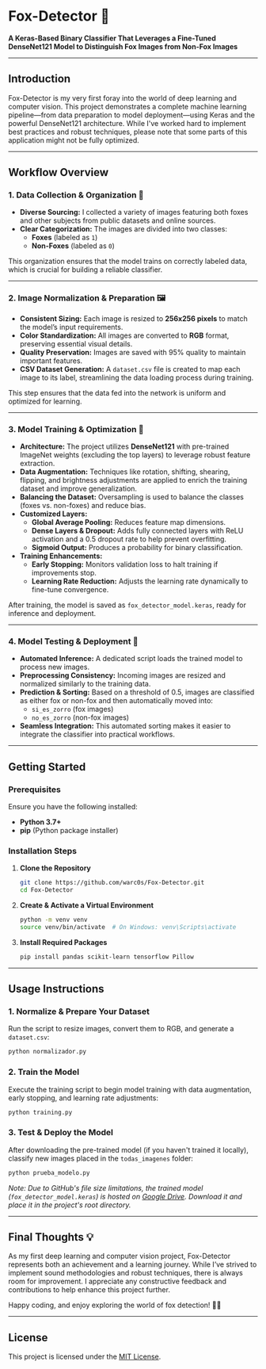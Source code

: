 # Fox-Detector 🦊

**A Keras-Based Binary Classifier That Leverages a Fine-Tuned DenseNet121 Model to Distinguish Fox Images from Non-Fox Images**

---

## Introduction

Fox-Detector is my very first foray into the world of deep learning and computer vision. This project demonstrates a complete machine learning pipeline—from data preparation to model deployment—using Keras and the powerful DenseNet121 architecture. While I've worked hard to implement best practices and robust techniques, please note that some parts of this application might not be fully optimized.

---

## Workflow Overview

### 1. Data Collection & Organization 📸

- **Diverse Sourcing:** I collected a variety of images featuring both foxes and other subjects from public datasets and online sources.
- **Clear Categorization:** The images are divided into two classes:
  - **Foxes** (labeled as `1`)
  - **Non-Foxes** (labeled as `0`)

This organization ensures that the model trains on correctly labeled data, which is crucial for building a reliable classifier.

---

### 2. Image Normalization & Preparation 🖼️

- **Consistent Sizing:** Each image is resized to **256x256 pixels** to match the model’s input requirements.
- **Color Standardization:** All images are converted to **RGB** format, preserving essential visual details.
- **Quality Preservation:** Images are saved with 95% quality to maintain important features.
- **CSV Dataset Generation:** A `dataset.csv` file is created to map each image to its label, streamlining the data loading process during training.

This step ensures that the data fed into the network is uniform and optimized for learning.

---

### 3. Model Training & Optimization 🚀

- **Architecture:** The project utilizes **DenseNet121** with pre-trained ImageNet weights (excluding the top layers) to leverage robust feature extraction.
- **Data Augmentation:** Techniques like rotation, shifting, shearing, flipping, and brightness adjustments are applied to enrich the training dataset and improve generalization.
- **Balancing the Dataset:** Oversampling is used to balance the classes (foxes vs. non-foxes) and reduce bias.
- **Customized Layers:**
  - **Global Average Pooling:** Reduces feature map dimensions.
  - **Dense Layers & Dropout:** Adds fully connected layers with ReLU activation and a 0.5 dropout rate to help prevent overfitting.
  - **Sigmoid Output:** Produces a probability for binary classification.
- **Training Enhancements:**
  - **Early Stopping:** Monitors validation loss to halt training if improvements stop.
  - **Learning Rate Reduction:** Adjusts the learning rate dynamically to fine-tune convergence.

After training, the model is saved as `fox_detector_model.keras`, ready for inference and deployment.

---

### 4. Model Testing & Deployment 🏁

- **Automated Inference:** A dedicated script loads the trained model to process new images.
- **Preprocessing Consistency:** Incoming images are resized and normalized similarly to the training data.
- **Prediction & Sorting:** Based on a threshold of 0.5, images are classified as either fox or non-fox and then automatically moved into:
  - `si_es_zorro` (fox images)
  - `no_es_zorro` (non-fox images)
- **Seamless Integration:** This automated sorting makes it easier to integrate the classifier into practical workflows.

---

## Getting Started

### Prerequisites

Ensure you have the following installed:

- **Python 3.7+**
- **pip** (Python package installer)

### Installation Steps

1. **Clone the Repository**

   ```bash
   git clone https://github.com/warc0s/Fox-Detector.git
   cd Fox-Detector
   ```

2. **Create & Activate a Virtual Environment**

   ```bash
   python -m venv venv
   source venv/bin/activate  # On Windows: venv\Scripts\activate
   ```

3. **Install Required Packages**

   ```bash
   pip install pandas scikit-learn tensorflow Pillow
   ```

---

## Usage Instructions

### 1. Normalize & Prepare Your Dataset

Run the script to resize images, convert them to RGB, and generate a `dataset.csv`:

```bash
python normalizador.py
```

### 2. Train the Model

Execute the training script to begin model training with data augmentation, early stopping, and learning rate adjustments:

```bash
python training.py
```

### 3. Test & Deploy the Model

After downloading the pre-trained model (if you haven't trained it locally), classify new images placed in the `todas_imagenes` folder:

```bash
python prueba_modelo.py
```

*Note: Due to GitHub's file size limitations, the trained model (`fox_detector_model.keras`) is hosted on [Google Drive](https://drive.google.com/file/d/1IpDU7fCJNW0iV9jDn4H6YxVE9f7hwKdY/view?usp=sharing). Download it and place it in the project's root directory.*

---

## Final Thoughts 💡

As my first deep learning and computer vision project, Fox-Detector represents both an achievement and a learning journey. While I’ve strived to implement sound methodologies and robust techniques, there is always room for improvement. I appreciate any constructive feedback and contributions to help enhance this project further.

Happy coding, and enjoy exploring the world of fox detection! 🦊✨

---

## License

This project is licensed under the [MIT License](LICENSE).
